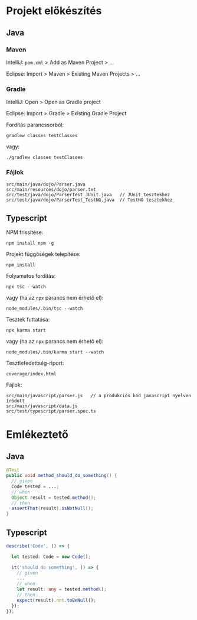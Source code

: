 # Projekt előkészítés

## Java

### Maven

IntelliJ: `pom.xml` > Add as Maven Project > ...

Eclipse: Import > Maven > Existing Maven Projects > ...

### Gradle

IntelliJ: Open > Open as Gradle project

Eclipse: Import > Gradle > Existing Gradle Project

Fordítás parancssorból:

```
gradlew classes testClasses
```

vagy:

```
./gradlew classes testClasses
```

### Fájlok

```
src/main/java/dojo/Parser.java
src/main/resources/dojo/parser.txt
src/test/java/dojo/ParserTest_JUnit.java   // JUnit tesztekhez
src/test/java/dojo/ParserTest_TestNG.java  // TestNG tesztekhez
```

## Typescript

NPM frissítése:

```
npm install npm -g
```

Projekt függőségek telepítése:

```
npm install
```

Folyamatos fordítás:

```
npx tsc --watch
```

vagy (ha az `npx` parancs nem érhető el):

```
node_modules/.bin/tsc --watch
```

Tesztek futtatása:

```
npx karma start
```

vagy (ha az `npx` parancs nem érhető el):

```
node_modules/.bin/karma start --watch
```

Tesztlefedettség-riport:

```
coverage/index.html
```

Fájlok:

```
src/main/javascript/parser.js   // a produkciós kód javascript nyelven íródott
src/main/javascript/data.js
src/test/typescript/parser.spec.ts
```

# Emlékeztető

## Java

```java
@Test
public void method_should_do_something() {
  // given
  Code tested = ...;
  // when
  Object result = tested.method();
  // then
  assertThat(result).isNotNull();
}
```

## Typescript

```typescript
describe('Code', () => {

  let tested: Code = new Code();

  it('should do something', () => {
    // given
    ...
    // when
    let result: any = tested.method();
    // then
    expect(result).not.toBeNull();
  });
});
```